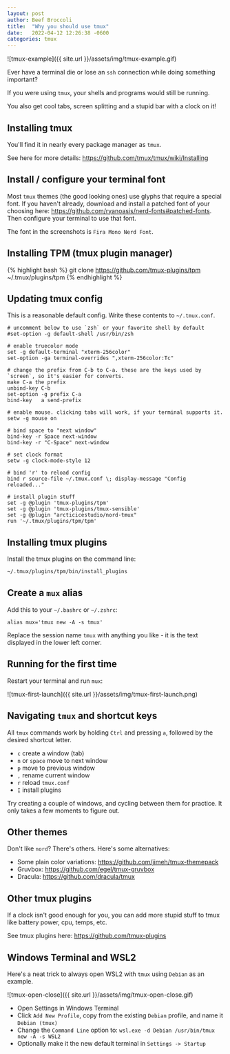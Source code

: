 ```yaml
---
layout: post
author: Beef Broccoli
title:  "Why you should use tmux"
date:   2022-04-12 12:26:38 -0600
categories: tmux
---
```


![tmux-example]({{ site.url }}/assets/img/tmux-example.gif)

Ever have a terminal die or lose an `ssh` connection while doing something important?

If you were using `tmux`, your shells and programs would still be running.

You also get cool tabs, screen splitting and a stupid bar with a clock on it! 

## Installing tmux

You'll find it in nearly every package manager as `tmux`.

See here for more details: <https://github.com/tmux/tmux/wiki/Installing>

## Install / configure your terminal font

Most `tmux` themes (the good looking ones) use glyphs that require a special font.
If you haven't already, download and install a patched font of your choosing here: <https://github.com/ryanoasis/nerd-fonts#patched-fonts>.
Then configure your terminal to use that font.

The font in the screenshots is `Fira Mono Nerd Font`.

## Installing TPM (tmux plugin manager)

{% highlight bash %}
git clone https://github.com/tmux-plugins/tpm ~/.tmux/plugins/tpm
{% endhighlight %}

## Updating tmux config

This is a reasonable default config. Write these contents to `~/.tmux.conf`.

```tmux
# uncomment below to use `zsh` or your favorite shell by default
#set-option -g default-shell /usr/bin/zsh

# enable truecolor mode
set -g default-terminal "xterm-256color"
set-option -ga terminal-overrides ",xterm-256color:Tc"

# change the prefix from C-b to C-a. these are the keys used by `screen`, so it's easier for converts.
make C-a the prefix
unbind-key C-b
set-option -g prefix C-a
bind-key   a send-prefix

# enable mouse. clicking tabs will work, if your terminal supports it.
setw -g mouse on

# bind space to "next window"
bind-key -r Space next-window
bind-key -r "C-Space" next-window

# set clock format
setw -g clock-mode-style 12

# bind 'r' to reload config
bind r source-file ~/.tmux.conf \; display-message "Config reloaded..."

# install plugin stuff
set -g @plugin 'tmux-plugins/tpm'
set -g @plugin 'tmux-plugins/tmux-sensible'
set -g @plugin "arcticicestudio/nord-tmux"
run '~/.tmux/plugins/tpm/tpm'
```

## Installing tmux plugins

Install the tmux plugins on the command line:

```bash
~/.tmux/plugins/tpm/bin/install_plugins
```

## Create a `mux` alias

Add this to your `~/.bashrc` or `~/.zshrc`:

`alias mux='tmux new -A -s tmux'`

Replace the session name `tmux` with anything you like - it is the text displayed in the lower left corner.

## Running for the first time

Restart your terminal and run `mux`:

![tmux-first-launch]({{ site.url }}/assets/img/tmux-first-launch.png)

## Navigating `tmux` and shortcut keys

All `tmux` commands work by holding `Ctrl` and pressing `a`, followed by the desired shortcut letter.

- `c`             create a window (tab)
- `n` or `space`  move to next window
- `p`             move to previous window
- `,`             rename current window
- `r`             reload `tmux.conf`
- `I`             install plugins

Try creating a couple of windows, and cycling between them for practice.
It only takes a few moments to figure out.

## Other themes

Don't like `nord`? There's others. Here's some alternatives:

 - Some plain color variations: <https://github.com/jimeh/tmux-themepack>
 - Gruvbox: <https://github.com/egel/tmux-gruvbox>
 - Dracula: <https://github.com/dracula/tmux>

## Other tmux plugins

If a clock isn't good enough for you, you can add more stupid stuff to tmux like battery power, cpu, temps, etc.

See tmux plugins here: <https://github.com/tmux-plugins>

## Windows Terminal and WSL2

Here's a neat trick to always open WSL2 with `tmux` using `Debian` as an example.

![tmux-open-close]({{ site.url }}/assets/img/tmux-open-close.gif)

- Open Settings in Windows Terminal
- Click `Add New Profile`, copy from the existing `Debian` profile, and name it `Debian (tmux)`
- Change the `Command Line` option to: `wsl.exe -d Debian /usr/bin/tmux new -A -s WSL2`
- Optionally make it the new default terminal in `Settings -> Startup`
